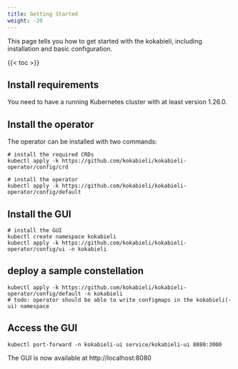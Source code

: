 ```yaml
---
title: Getting Started
weight: -20
---
```


This page tells you how to get started with the kokabieli, including installation and basic configuration.

<!--more-->

{{< toc >}}

## Install requirements

You need to have a running Kubernetes cluster with at least version 1.26.0.

## Install the operator

The operator can be installed with two commands:

```shell
# install the required CRDs
kubectl apply -k https://github.com/kokabieli/kokabieli-operator/config/crd

# install the operator
kubectl apply -k https://github.com/kokabieli/kokabieli-operator/config/default
```

## Install the GUI
```shell
# install the GUI
kubectl create namespace kokabieli
kubectl apply -k https://github.com/kokabieli/kokabieli-operator/config/ui -n kokabieli
```

## deploy a sample constellation
```shell
kubectl apply -k https://github.com/kokabieli/kokabieli-operator/config/default -n kokabieli
# todo: operator should be able to write configmaps in the kokabieli(-ui) namespace
```

## Access the GUI
```shell
kubectl port-forward -n kokabieli-ui service/kokabieli-ui 8080:3000
```
The GUI is now available at http://localhost:8080
